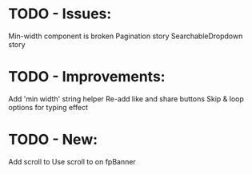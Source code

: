 # TODO - Issues:

Min-width component is broken
Pagination story
SearchableDropdown story

# TODO - Improvements:

Add 'min width' string helper
Re-add like and share buttons
Skip & loop options for typing effect

# TODO - New:

Add scroll to
Use scroll to on fpBanner

